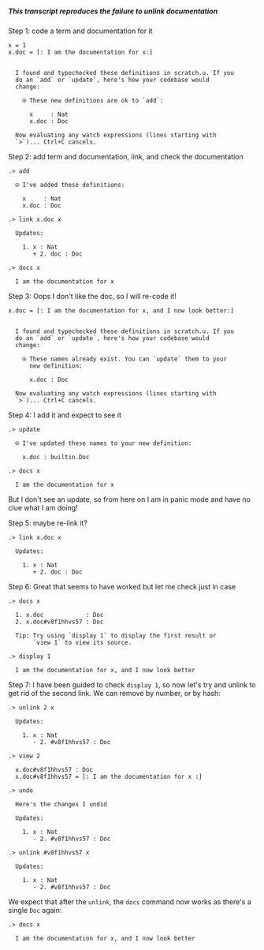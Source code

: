 ##### This transcript reproduces the failure to unlink documentation

Step 1: code a term and documentation for it
```unison
x = 1
x.doc = [: I am the documentation for x:]
```

```ucm

  I found and typechecked these definitions in scratch.u. If you
  do an `add` or `update`, here's how your codebase would
  change:
  
    ⍟ These new definitions are ok to `add`:
    
      x     : Nat
      x.doc : Doc
   
  Now evaluating any watch expressions (lines starting with
  `>`)... Ctrl+C cancels.

```
Step 2: add term and documentation, link, and check the documentation
```ucm
.> add

  ⍟ I've added these definitions:
  
    x     : Nat
    x.doc : Doc

.> link x.doc x

  Updates:
  
    1. x : Nat
       + 2. doc : Doc

.> docs x

  I am the documentation for x

```
Step 3: Oops I don't like the doc, so I will re-code it!
```unison
x.doc = [: I am the documentation for x, and I now look better:]
```

```ucm

  I found and typechecked these definitions in scratch.u. If you
  do an `add` or `update`, here's how your codebase would
  change:
  
    ⍟ These names already exist. You can `update` them to your
      new definition:
    
      x.doc : Doc
   
  Now evaluating any watch expressions (lines starting with
  `>`)... Ctrl+C cancels.

```
Step 4: I add it and expect to see it
```ucm
.> update

  ⍟ I've updated these names to your new definition:
  
    x.doc : builtin.Doc

.> docs x

  I am the documentation for x

```
But I don't see an update, so from here on I am in panic mode and have no clue what I am doing!

Step 5: maybe re-link it?
```ucm
.> link x.doc x

  Updates:
  
    1. x : Nat
       + 2. doc : Doc

```
Step 6: Great that seems to have worked but let me check just in case

```ucm
.> docs x

  1. x.doc            : Doc
  2. x.doc#v8f1hhvs57 : Doc
  
  Tip: Try using `display 1` to display the first result or
       `view 1` to view its source.

.> display 1

  I am the documentation for x, and I now look better

```
Step 7: I have been guided to check `display 1`, so now let's try and unlink to get rid of the second link. We can remove by number, or by hash:

```ucm
.> unlink 2 x

  Updates:
  
    1. x : Nat
       - 2. #v8f1hhvs57 : Doc

.> view 2

  x.doc#v8f1hhvs57 : Doc
  x.doc#v8f1hhvs57 = [: I am the documentation for x :]

.> undo

  Here's the changes I undid
  
  Updates:
  
    1. x : Nat
       - 2. #v8f1hhvs57 : Doc

.> unlink #v8f1hhvs57 x

  Updates:
  
    1. x : Nat
       - 2. #v8f1hhvs57 : Doc

```
We expect that after the `unlink`, the `docs` command now works as there's a single `Doc` again:

```ucm
.> docs x

  I am the documentation for x, and I now look better

```
